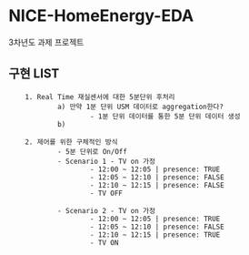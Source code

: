 # NICE-HomeEnergy-EDA
3차년도 과제 프로젝트

## 구현 LIST

        1. Real Time 재실센서에 대한 5분단위 후처리
                a) 만약 1분 단위 USM 데이터로 aggregation한다?
                        - 1분 단위 데이터를 통한 5분 단위 데이터 생성
                b) 

        2. 제어를 위한 구체적인 방식
                - 5분 단위로 On/Off
                - Scenario 1 - TV on 가정
                        - 12:00 ~ 12:05 | presence: TRUE
                        - 12:05 ~ 12:10 | presence: FALSE
                        - 12:10 ~ 12:15 | presence: FALSE
                        - TV OFF
                        
                - Scenario 2 - TV on 가정
                        - 12:00 ~ 12:05 | presence: TRUE
                        - 12:05 ~ 12:10 | presence: FALSE
                        - 12:10 ~ 12:15 | presence: TRUE
                        - TV ON
<!--                 - Scenario 3 - TV on 가정
                
                        - 12:00 ~ 12:05 | presence: TRUE
                        - 12:05 ~ 12:10 | presence: FALSE
                        - 12:10 ~ 12:15 | presence: FALSE
                        - TV OFF -->
